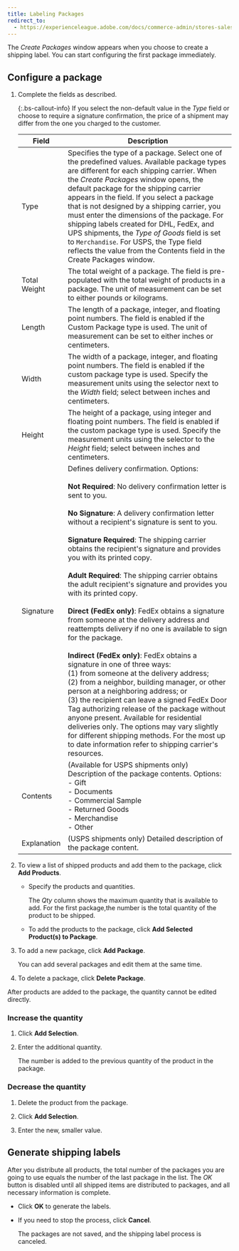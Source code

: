 ```yaml
---
title: Labeling Packages
redirect_to:
  - https://experienceleague.adobe.com/docs/commerce-admin/stores-sales/delivery/shipping-labels/shipping-label-create.html#create-packages
---
```


The _Create Packages_ window appears when you choose to create a shipping label. You can start configuring the first package immediately.

## Configure a package

1. Complete the fields as described.

    {:.bs-callout-info}
    If you select the non-default value in the _Type_ field or choose to require a signature confirmation, the price of a shipment may differ from the one you charged to the customer.

   |Field|Description|
   |--- |--- |
   |Type|Specifies the type of a package. Select one of the predefined values. Available package types are different for each shipping carrier. When the _Create Packages_ window opens, the default package for the shipping carrier appears in the field. If you select a package that is not designed by a shipping carrier, you must enter the dimensions of the package. For shipping labels created for DHL, FedEx, and UPS shipments, the _Type of Goods_ field is set to `Merchandise`. For USPS, the Type field reflects the value from the Contents field in the Create Packages window.|
   |Total Weight|The total weight of a package. The field is pre-populated with the total weight of products in a package. The unit of measurement can be set to either pounds or kilograms.|
   |Length|The length of a package, integer, and floating point numbers. The field is enabled if the Custom Package type is used. The unit of measurement can be set to either inches or centimeters.
   |Width|The width of a package, integer, and floating point numbers. The field is enabled if the custom package type is used. Specify the measurement units using the selector next to the _Width_ field; select between inches and centimeters.|
   |Height|The height of a package, using integer and floating point numbers. The field is enabled if the custom package type is used. Specify the measurement units using the selector to the _Height_ field; select between inches and centimeters.|
   |Signature|Defines delivery confirmation. Options:<br/><br/>**Not Required**: No delivery confirmation letter is sent to you.<br/><br/>**No Signature**: A delivery confirmation letter without a recipient's signature is sent to you.<br/><br/>**Signature Required**: The shipping carrier obtains the recipient's signature and provides you with its printed copy.<br/><br/>**Adult Required**: The shipping carrier obtains the adult recipient's signature and provides you with its printed copy.<br/><br/>**Direct (FedEx only)**: FedEx obtains a signature from someone at the delivery address and reattempts delivery if no one is available to sign for the package.<br/><br/>**Indirect (FedEx only)**: FedEx obtains a signature in one of three ways:<br/>(1) from someone at the delivery address; <br/>(2) from a neighbor, building manager, or other person at a neighboring address; or <br/>(3) the recipient can leave a signed FedEx Door Tag authorizing release of the package without anyone present. Available for residential deliveries only. The options may vary slightly for different shipping methods. For the most up to date information refer to shipping carrier's resources.|
   |Contents|(Available for USPS shipments only) Description of the package contents. Options:<br/>- Gift<br/>- Documents<br/>- Commercial Sample<br/>- Returned Goods<br/>- Merchandise<br/>- Other|
   |Explanation|(USPS shipments only) Detailed description of the package content.|

1. To view a list of shipped products and add them to the package, click **Add Products**.

   - Specify the products and quantities.

      The _Qty_ column shows the maximum quantity that is available to add. For the first package,the number is the total quantity of the product to be shipped.

   - To add the products to the package, click **Add Selected Product(s) to Package**.

1. To add a new package, click **Add Package**.

   You can add several packages and edit them at the same time.

1. To delete a package, click **Delete Package**.

After products are added to the package, the quantity cannot be edited directly.

### Increase the quantity

1. Click **Add Selection**.

1. Enter the additional quantity.

    The number is added to the previous quantity of the product in the package.

### Decrease the quantity

1. Delete the product from the package.

1. Click **Add Selection**.

1. Enter the new, smaller value.

## Generate shipping labels

After you distribute all products, the total number of the packages you are going to use equals the number of the last package in the list. The _OK_ button is disabled until all shipped items are distributed to packages, and all necessary information is complete.

- Click **OK** to generate the labels.

- If you need to stop the process, click **Cancel**.

   The packages are not saved, and the shipping label process is canceled.

